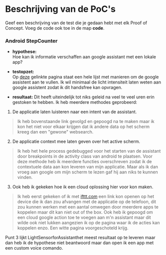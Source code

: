 # Beschrijving van de PoC's


Geef een beschrijving van de test die je gedaan hebt met elk Proof of Concept. Voeg 
 de code ook toe in de map **code**.
 
### Android StepCounter

* **hypothese:**  
Hoe kan ik informatie verschaffen aan google assistant met een lokale app?

* **testopzet:**  
Op [deze](https://developer.android.com/training/articles/assistant.html) gelinkte pagina staat een hele lijst met manieren om de google assistent aan te vullen. Ik wil minimaal de licht intensiteit laten weten aan google assistent zodat ik dit handsfree kan opvragen.

* **resultaat:** 
Dit heeft uiteindelijk tot niks geleid na veel te veel uren erin gestoken te hebben. Ik heb meerdere methodes geprobeerd:
1. De applicatie laten luisteren naar een intent van de assistant.
> Ik heb bovenstaande link gevolgd en gepoogd na te maken maar ik kon het niet voor elkaar krijgen dat ik andere data op het scherm kreeg dan een "gewone" websearch. 
2. De applicatie context mee laten geven over het active scherm. 
> Ik heb het hele process gedebugged voor het starten van de assistant door breakpoints in de activity class van android te plaatsen. Voor deze methode heb ik meerdere functies overschreven zodat ik de contextuele data aan kon leveren van mijn applicatie. Maar als ik dan vroeg aan google om mijn scherm te lezen gaf hij aan niks te kunnen vinden. 
3. Ook heb ik gekeken hoe ik een cloud oplossing hier voor kon maken. 
> Ik heb eerst gekeken of ik met [ifttt.com](http://ifttt.com) een link kon openen op het device die ik dan zou afvangen met de applicatie op de telefoon, dit zou kunnen werken met een aantal omwegen door meerdere apps te koppelen maar dit kan niet out of the box. Ook heb ik gepoogd om een cloud google action toe te voegen aan m'n assistant maar dit wilde ook niet lukken aangezien ik op de pagina waar ik de acties kan koppelen enzo. Een witte pagina voorgeschoteld krijg. 

Punt 3 lijkt LightSensorforAssistanthet meest resultaat op te leveren maar dan heb ik de hypothese niet beantwoord maar dan open ik een app met een custom voice comando. 